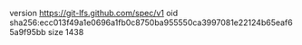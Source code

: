 version https://git-lfs.github.com/spec/v1
oid sha256:ecc013f49a1e0696a1fb0c8750ba955550ca3997081e22124b65eaf65a9f95bb
size 1438
